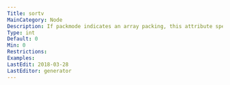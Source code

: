 ```yaml
---
Title: sortv
MainCategory: Node
Description: If packmode indicates an array packing, this attribute specifies an insertion order among the components, with smaller values inserted first.
Type: int
Default: 0
Min: 0
Restrictions: 
Examples: 
LastEdit: 2018-03-28
LastEditor: generator
---
```



